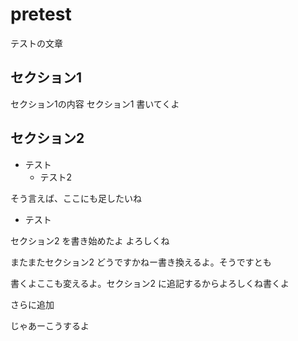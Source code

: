 # pretest

テストの文章

## セクション1

セクション1の内容
セクション1 書いてくよ

## セクション2

- テスト
  - テスト2

そう言えば、ここにも足したいね

* テスト

セクション2 を書き始めたよ
よろしくね

またまたセクション2 どうですかねー書き換えるよ。そうですとも

書くよここも変えるよ。セクション2 に追記するからよろしくね書くよ

さらに追加

じゃあーこうするよ

